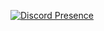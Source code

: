[![Discord Presence](https://lanyard.cnrad.dev/api/216896046129741826?borderRadius=5px&idleMessage=not%20upto%20much&bg=a)](https://discord.com/users/216896046129741826)
